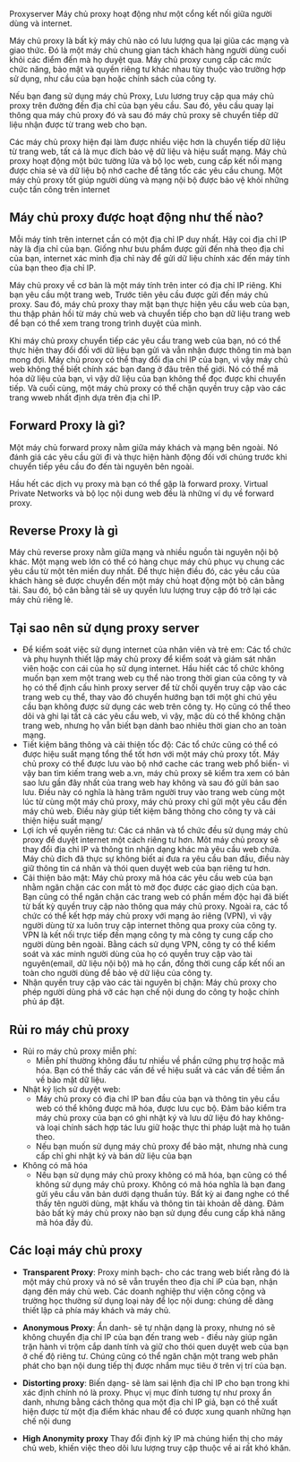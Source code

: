 Proxyserver
Máy chủ proxy hoạt động như một cổng kết nối giữa người dùng và internet.

Máy chủ proxy là bất kỳ máy chủ nào có lưu lượng qua lại giũa các mạng và giao thức. Đó là một máy chủ chung gian tách khách hàng người dùng cuối khỏi các điểm đến mà họ duyệt qua. Máy chủ proxy cung cấp các mức chức năng, bảo mật và quyền riêng tư khác nhau tùy thuộc vào trường hợp sử dụng, như cầu của bạn hoặc chính sách của công ty.

Nếu bạn đang sử dụng máy chủ Proxy, Lưu lương truy cập qua máy chủ proxy trên đường đến địa chỉ của bạn yêu cầu. Sau đó, yêu cầu quay lại thông qua máy chủ proxy đó và sau đó máy chủ proxy sẽ chuyển tiếp dữ liệu nhận được từ trang web cho bạn.

Các máy chủ proxy hiện đại làm được nhiều việc hơn là chuyển tiếp dữ liệu từ trang web, tất cả là mục đích bảo vệ dữ liệu và hiệu suất mạng. Máy chủ proxy hoạt động một bức tường lửa và bộ lọc web, cung cấp kết nối mạng được chia sẻ và dữ liệu bộ nhớ cache để tăng tốc các yêu cầu chung. Một máy chủ proxy tốt giúp người dùng và mạng nội bộ được bảo vệ khỏi những cuộc tấn công trên internet

## Máy chủ proxy được hoạt động như thế nào?
Mỗi máy tính trên internet cần có một địa chỉ IP duy nhất. Hãy coi địa chỉ IP này là địa chỉ của bạn. Giống như bưu phẩm được gửi đến nhà theo địa chỉ của bạn, internet xác minh địa chỉ này để gửi dữ liệu chính xác đến máy tính của bạn theo địa chỉ IP.

Máy chủ proxy về cơ bản là một máy tính trên inter có địa chỉ IP riêng. Khi bạn yêu cầu một trang web, Trước tiên yêu cầu được gửi đến máy chủ proxy. Sau đó, máy chủ proxy thay mặt bạn thực hiện yêu cầu web của bạn, thu thập phản hồi từ máy chủ web và chuyển tiếp cho bạn dữ liệu trang web để bạn có thể xem trang trong trình duyệt của mình.

Khi máy chủ proxy chuyển tiếp các yêu cầu trang web của bạn, nó có thể thực hiện thay đổi đối với dữ liệu bạn gửi và vẫn nhận được thông tin mà bạn mong đợi. Máy chủ proxy có thể thay đổi địa chỉ IP của bạn, vì vậy máy chủ web không thể biết chính xác bạn đang ở đâu trên thế giới. Nó có thể mã hóa dữ liệu của bạn, vì vậy dữ liệu của bạn không thể đọc được  khi chuyển tiếp. Và cuối cùng, một máy chủ proxy có thể chặn quyền truy cập vào các trang wweb nhất định dựa trên địa chỉ IP.

## Forward Proxy là gì?
Một máy chủ forward proxy nằm giữa máy khách và mạng bên ngoài. Nó đánh giá các yêu cầu gửi đi và thực hiện hành động đối với chúng trước khi chuyển tiếp yêu cầu đo đến tài nguyên bên ngoài. 

Hầu hết các dịch vụ proxy mà bạn có thể gặp là forward proxy. Virtual Private Networks và bộ lọc nội dung web đều là những ví dụ về forward proxy.

## Reverse Proxy là gì
Máy chủ reverse proxy nằm giữa mạng và nhiều nguồn tài nguyên nội bộ khác. Một mạng web lớn có thể có hàng chục máy chủ phục vụ chung các yêu cầu từ một tên miền duy nhất. Để thực hiện điều đó, các yêu cầu của khách hàng sẽ được chuyển đến một máy chủ hoạt động một bộ cân bằng tải. Sau đó, bộ cân bằng tải sẽ uy quyền lưu lượng truy cập đó trở lại các máy chủ riêng lẻ.

## Tại sao nên sử dụng proxy server 
* Để kiểm soát việc sử dụng internet của nhân viên và trẻ em: Các tổ chức và phụ huynh thiết lập máy chủ proxy để kiểm soát và giám sát nhân viên hoặc con cái của họ sử dụng internet. Hầu hiết các tổ chức không muốn bạn xem một trang web cụ thể nào trong thời gian của công ty và họ có thể định cấu hình proxy server để từ chối quyền truy cập vào các trang web cụ thể, thay vào đó chuyển hướng bạn tới một ghi chú yêu cầu bạn không được sử dụng các web trên công ty. Họ cũng có thể theo dõi và ghi lại tất cả các yêu cầu web, vì vậy, mặc dù có thể không chặn trang web, nhưng họ vẫn biết bạn dành bao nhiêu thời gian cho an toàn mạng.
* Tiết kiệm băng thông và cải thiện tốc độ: Các tổ chức cũng có thể có được hiệu suất mạng tổng thể tốt hơn với một máy chủ proxy tốt. Máy chủ proxy có thể được lưu vào bộ nhớ cache các trang web phổ biến- vì vậy ban tìm kiếm trang web a.vn, máy chủ proxy sẽ kiểm tra xem có bản sao lưu gần đây nhất của trang web hay không và sau đó gửi bản sao lưu. Điều này có nghĩa là hàng trăm người truy vào trang web cùng một lúc từ cùng một máy chủ proxy, máy chủ proxy chỉ gửi một yêu cầu đến máy chủ web. Điều này giúp tiết kiệm băng thông cho công ty và cải thiện hiệu suất mạng/
* Lợi ích về quyền riêng tư: Các cá nhân và tổ chức đều sử dụng máy chủ proxy để duyệt internet một cách riêng tư hơn. Môt máy chủ proxy sẽ thay đổi địa chỉ IP và thông tin nhận dạng khác mà yêu cầu web chứa. Máy chủ đích đã thực sự không biết ai đưa ra yêu cầu ban đầu, điều này giữ thông tin cá nhân và thói quen duyệt web của bạn riêng tư hơn.
* Cải thiện bảo mật: Máy chủ proxy mã hóa các yêu cầu web của bạn nhằm ngăn chặn các con mắt tò mờ đọc được các giao dịch của bạn. Bạn cũng có thể ngăn chặn các trang web có phần mềm độc hại đã biết từ bất kỳ quyền truy cập nào thông qua máy chủ proxy. Ngoài ra, các tổ chức có thể kết hợp máy chủ proxy với mạng ảo riêng (VPN), vì vậy người dùng từ xa luôn truy cập internet thông qua proxy của công ty. VPN là kết nối trực tiếp đến mạng công ty mà công ty cung cấp cho người dùng bên ngoài. Bằng cách sử dụng VPN, công ty có thể kiểm soát và xác minh người dùng của họ có quyền truy cập vào tài nguyên(email, dữ liệu nội bộ) mà họ cần, đồng thời cung cấp kết nối an toàn cho người dùng để bảo vệ dữ liệu của công ty.
* Nhận quyền truy cập vào các tài nguyên bị chặn: Máy chủ proxy cho phép người dùng phá vỡ các hạn chế nội dung do công ty hoặc chính phủ áp đặt.

## Rủi ro máy chủ proxy
* Rủi ro máy chủ proxy miễn phí:
    * Miễn phí thường không đầu tư nhiều về phần cứng phụ trợ hoặc mã hóa. Bạn có thể thấy các vấn đề về hiệu suất và các vấn đề tiềm ẩn về bảo mật dữ liệu.
* Nhật ký lịch sử duyệt web:
    * Máy chủ proxy có địa chỉ IP ban đầu của bạn và thông tin yêu cầu web có thể không được mã hóa, được lưu cục bộ. Đảm bảo kiểm tra máy chủ proxy của bạn có ghi nhật ký và lưu dữ liệu đó hay không- và loại chính sách hợp tác lưu giữ hoặc thực thi pháp luật mà họ tuân theo.
    * Nếu bạn muốn sử dụng máy chủ proxy để bảo mật, nhưng nhà cung cấp chỉ ghi nhật ký và bán dữ liệu của bạn
* Không có mã hóa
    * Nếu bạn sử dụng máy chủ proxy không có mã hóa, bạn cũng có thể không sử dụng máy chủ proxy. Không có mã hóa nghĩa là bạn đang gửi yêu cầu văn bản dưới dạng thuần túy. Bất kỳ ai đang nghe có thể thấy tên người dùng, mật khấu và thông tin tài khoản dễ dàng. Đảm bảo bất kỳ máy chủ proxy nào bạn sử dụng đều cung cấp khả năng mã hóa đầy đủ.

## Các loại máy chủ proxy
* **Transparent Proxy**: Proxy minh bạch- cho các trang web biết rằng đó là một máy chủ proxy và nó sẽ vẫn truyền theo địa chỉ iP của bạn, nhận dạng đến máy chủ web. Các doanh nghiệp thư viện công cộng và trường học thường sử dụng loại này để lọc nội dung: chúng dễ dàng thiết lập cả phía máy khách và máy chủ.


* **Anonymous Proxy**: Ẩn danh- sẽ tự nhận dạng là proxy, nhưng nó sẽ không chuyển địa chỉ IP của bạn đến trang web - điều này giúp ngăn trặn hành vi trộm cắp danh tính và giữ cho thói quen duyệt web của bạn ở chế độ riêng tư. Chúng cũng có thể ngăn chặn một trang web phân phát cho bạn nội dung tiếp thị được nhắm mục tiêu ở trên vị trí của bạn. 

* **Distorting proxy**: Biến dạng- sẽ làm sai lệnh địa chỉ IP cho bạn trong khi xác định chính nó là proxy. Phục vị mục đính tương tự như proxy ẩn danh, nhưng bằng cách thông qua một địa chỉ IP giả, bạn có thể xuất hiện được từ một địa điểm khác nhau để có được xung quanh những hạn chế nội dung

* **High Anonymity proxy** Thay đổi định kỳ IP mà chúng hiển thị cho máy chủ web, khiến việc theo dõi lưu lượng truy cập thuộc về ai rất khó khăn.